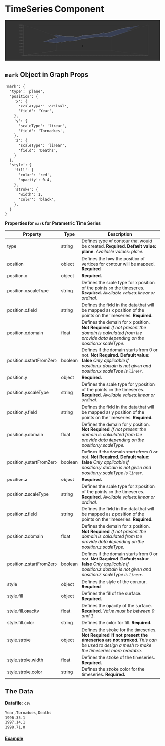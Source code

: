 # TimeSeries Component

![TimeSeries](../imgs/TimeSeries.png)

## `mark` Object in Graph Props
```
'mark': {
  'type': 'plane',
  'position': {
    'x': {
      'scaleType': 'ordinal',
      'field': 'Year',
    },
    'y': {
      'scaleType': 'linear',
      'field': 'Tornadoes',
    },
    'z': {
      'scaleType': 'linear',
      'field': 'Deaths',
    }
  },
  'style': {
    'fill': {
      'color': 'red',
      'opacity': 0.4,
    },
    'stroke': {
      'width': 1,
      'color': 'black',
    },
  }
}
```

__Properties for `mark` for Parametric Time Series__

Property|Type|Description
---|---|---
type|string|Defines type of contour that would be created. __Required. Default value: plane__. _Available values: plane._
position|object|Defines the how the position of vertices for contour will be mapped. __Required__
position.x|object|__Required.__
position.x.scaleType|string|Defines the scale type for x position of the points on the timeseries. __Required.__ _Available values: linear or ordinal._
position.x.field|string|Defines the field in the data that will be mapped as x position of the points on the timeseries. __Required.__
position.x.domain|float|Defines the domain for x position. __Not Required.__ _If not present the domain is calculated from the provide data depending on the position.x.scaleType._
position.x.startFromZero|boolean|Defines if the domain starts from 0 or not. __Not Required. Default value: false__ _Only applicable if position.x.domain is not given and position.x.scaleType is `linear`._
position.y|object|__Required.__
position.y.scaleType|string|Defines the scale type for y position of the points on the timeseries. __Required.__ _Available values: linear or ordinal._
position.y.field|string|Defines the field in the data that will be mapped as y position of the points on the timeseries. __Required.__
position.y.domain|float|Defines the domain for y position. __Not Required.__ _If not present the domain is calculated from the provide data depending on the position.y.scaleType._
position.y.startFromZero|boolean|Defines if the domain starts from 0 or not. __Not Required. Default value: false__ _Only applicable if position.y.domain is not given and position.y.scaleType is `linear`._
position.z|object|__Required.__
position.z.scaleType|string|Defines the scale type for z position of the points on the timeseries. __Required.__ _Available values: linear or ordinal._
position.z.field|string|Defines the field in the data that will be mapped as z position of the points on the timeseries. __Required.__
position.z.domain|float|Defines the domain for z position. __Not Required.__ _If not present the domain is calculated from the provide data depending on the position.z.scaleType._
position.z.startFromZero|boolean|Defines if the domain starts from 0 or not. __Not Required. Default value: false__ _Only applicable if position.z.domain is not given and position.z.scaleType is `linear`._
style|object|Defines the style of the contour. __Required__
style.fill|object|Defines the fill of the surface. __Required.__
style.fill.opacity|float|Defines the opacity of the surface. __Required.__ _Value must be between 0 and 1._
style.fill.color|string|Defines the color for fill. __Required.__
style.stroke|object|Defines the stroke for the timeseries. __Not Required. If not present the timeseries are not stroked.__ _This can be used to design a mesh to make the timeseries more readable._
style.stroke.width|float|Defines the stroke of the timeseries.  __Required.__
style.stroke.color|string|Defines the stroke color for the timeseries. __Required.__

## The Data

**Datafile**: `csv`

```
Year,Tornadoes,Deaths
1996,35,1
1997,14,1
1998,71,0
```

#### [Example](../examples/TimeSeries.js)
